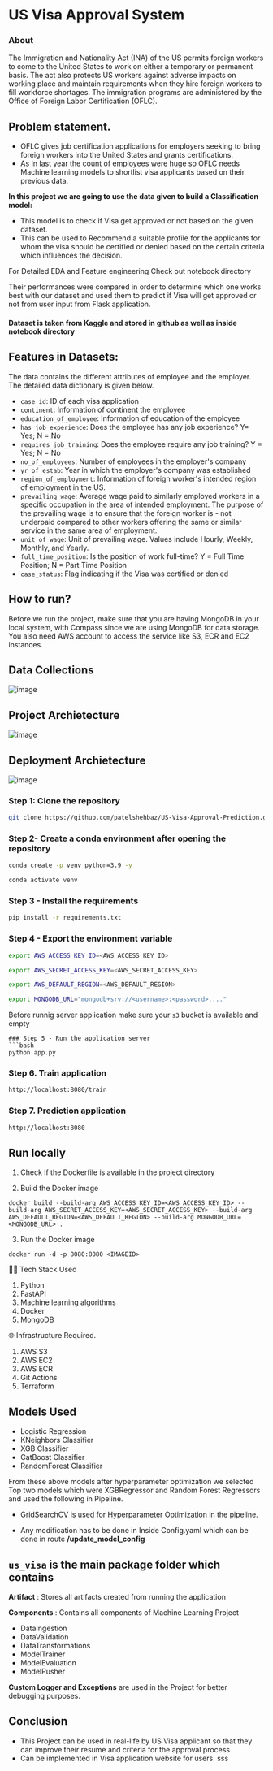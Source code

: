 # US Visa Approval System

### About

The Immigration and Nationality Act (INA) of the US permits foreign workers to come to the United States to work on either a temporary or permanent basis.
The act also protects US workers against adverse impacts on working place and maintain requirements when they hire foreign workers to fill workforce shortages. The immigration programs are administered by the Office of Foreign Labor Certification (OFLC).

## Problem statement.

- OFLC gives job certification applications for employers seeking to bring foreign workers into the United States and grants certifications.
- As In last year the count of employees were huge so OFLC needs Machine learning models to shortlist visa applicants based on their previous data.

**In this project we are going to use the data given to build a Classification model:**

- This model is to check if Visa get approved or not based on the given dataset.
- This can be used to Recommend a suitable profile for the applicants for whom the visa should be certified or denied based on the certain criteria which influences the decision.

For Detailed EDA and Feature engineering Check out notebook directory

Their performances were compared in order to determine which one works best with our dataset and used them to predict if Visa will get approved or not from user input from Flask application.

#### Dataset is taken from Kaggle and stored in github as well as inside notebook directory

## Features in Datasets:

The data contains the different attributes of employee and the employer. The detailed data dictionary is given below.

- `case_id`: ID of each visa application
- `continent`: Information of continent the employee
- `education_of_employee`: Information of education of the employee
- `has_job_experience`: Does the employee has any job experience? Y= Yes; N = No
- `requires_job_training`: Does the employee require any job training? Y = Yes; N = No
- `no_of_employees`: Number of employees in the employer's company
- `yr_of_estab`: Year in which the employer's company was established
- `region_of_employment`: Information of foreign worker's intended region of employment in the US.
- `prevailing_wage`: Average wage paid to similarly employed workers in a specific occupation in the area of intended employment. The purpose of the prevailing wage is to ensure that the foreign worker is - not underpaid compared to other workers offering the same or similar service in the same area of employment.
- `unit_of_wage`: Unit of prevailing wage. Values include Hourly, Weekly, Monthly, and Yearly.
- `full_time_position`: Is the position of work full-time? Y = Full Time Position; N = Part Time Position
- `case_status`: Flag indicating if the Visa was certified or denied

## How to run?

Before we run the project, make sure that you are having MongoDB in your local system, with Compass since we are using MongoDB for data storage. You also need AWS account to access the service like S3, ECR and EC2 instances.

## Data Collections

![image](https://user-images.githubusercontent.com/57321948/193536736-5ccff349-d1fb-486e-b920-02ad7974d089.png)

## Project Archietecture

![image](https://user-images.githubusercontent.com/57321948/193536768-ae704adc-32d9-4c6c-b234-79c152f756c5.png)

## Deployment Archietecture

![image](https://user-images.githubusercontent.com/57321948/193536973-4530fe7d-5509-4609-bfd2-cd702fc82423.png)

### Step 1: Clone the repository

```bash
git clone https://github.com/patelshehbaz/US-Visa-Approval-Prediction.git
```

### Step 2- Create a conda environment after opening the repository

```bash
conda create -p venv python=3.9 -y
```

```bash
conda activate venv
```

### Step 3 - Install the requirements

```bash
pip install -r requirements.txt
```

### Step 4 - Export the environment variable

```bash
export AWS_ACCESS_KEY_ID=<AWS_ACCESS_KEY_ID>

export AWS_SECRET_ACCESS_KEY=<AWS_SECRET_ACCESS_KEY>

export AWS_DEFAULT_REGION=<AWS_DEFAULT_REGION>

export MONGODB_URL="mongodb+srv://<username>:<password>...."

```

Before runnig server application make sure your `s3` bucket is available and empty

````
### Step 5 - Run the application server
```bash
python app.py
````

### Step 6. Train application

```bash
http://localhost:8080/train
```

### Step 7. Prediction application

```bash
http://localhost:8080
```

## Run locally

1. Check if the Dockerfile is available in the project directory

2. Build the Docker image

```
docker build --build-arg AWS_ACCESS_KEY_ID=<AWS_ACCESS_KEY_ID> --build-arg AWS_SECRET_ACCESS_KEY=<AWS_SECRET_ACCESS_KEY> --build-arg AWS_DEFAULT_REGION=<AWS_DEFAULT_REGION> --build-arg MONGODB_URL=<MONGODB_URL> .

```

3. Run the Docker image

```
docker run -d -p 8080:8080 <IMAGEID>
```

👨‍💻 Tech Stack Used

1. Python
2. FastAPI
3. Machine learning algorithms
4. Docker
5. MongoDB

🌐 Infrastructure Required.

1. AWS S3
2. AWS EC2
3. AWS ECR
4. Git Actions
5. Terraform

## Models Used

- Logistic Regression
- KNeighbors Classifier
- XGB Classifier
- CatBoost Classifier
- RandomForest Classifier

From these above models after hyperparameter optimization we selected Top two models which were XGBRegressor and Random Forest Regressors and used the following in Pipeline.

- GridSearchCV is used for Hyperparameter Optimization in the pipeline.

- Any modification has to be done in Inside Config.yaml which can be done in route **/update_model_config**

## `us_visa` is the main package folder which contains

**Artifact** : Stores all artifacts created from running the application

**Components** : Contains all components of Machine Learning Project

- DataIngestion
- DataValidation
- DataTransformations
- ModelTrainer
- ModelEvaluation
- ModelPusher

**Custom Logger and Exceptions** are used in the Project for better debugging purposes.

## Conclusion

- This Project can be used in real-life by US Visa applicant so that they can improve their resume and criteria for the approval process
- Can be implemented in Visa application website for users.
  sss
